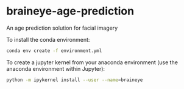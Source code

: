 # braineye-age-prediction
 An age prediction solution for facial imagery


To install the conda environment:
```bash
conda env create -f environment.yml
```

To create a jupyter kernel from your anaconda environment (use the anaconda environment within Jupyter):
```bash
python -m ipykernel install --user --name=braineye
```


